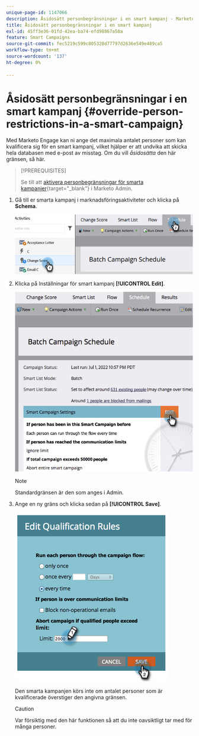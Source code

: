 ```yaml
---
unique-page-id: 1147066
description: Åsidosätt personbegränsningar i en smart kampanj - Marketo Docs - produktdokumentation
title: Åsidosätt personbegränsningar i en smart kampanj
exl-id: 45ff3e36-01fd-42ea-ba74-efd98867a58a
feature: Smart Campaigns
source-git-commit: fec5219c599c805328d77797d2636e549e489ca5
workflow-type: tm+mt
source-wordcount: '137'
ht-degree: 0%

---
```


# Åsidosätt personbegränsningar i en smart kampanj {#override-person-restrictions-in-a-smart-campaign}

Med Marketo Engage kan ni ange det maximala antalet personer som kan kvalificera sig för en smart kampanj, vilket hjälper er att undvika att skicka hela databasen med e-post av misstag. Om du vill _åsidosätta_ den här gränsen, så här.

>[!PREREQUISITES]
>
>Se till att [aktivera personbegränsningar för smarta kampanjer](/help/marketo/product-docs/administration/email-setup/enable-person-restrictions-for-smart-campaigns.md){target="_blank"} i Marketo Admin.

1. Gå till er smarta kampanj i marknadsföringsaktiviteter och klicka på **Schema**.

   ![](assets/override-person-restrictions-in-a-smart-campaign-1.png)

1. Klicka på Inställningar för smart kampanj **[!UICONTROL Edit]**.

   ![](assets/override-person-restrictions-in-a-smart-campaign-2.png)

   >[!NOTE]
   >
   >Standardgränsen är den som anges i Admin.

1. Ange en ny gräns och klicka sedan på **[!UICONTROL Save]**.

   ![](assets/override-person-restrictions-in-a-smart-campaign-3.png)

   Den smarta kampanjen körs inte om antalet personer som är kvalificerade överstiger den angivna gränsen.

   >[!CAUTION]
   >
   >Var försiktig med den här funktionen så att du inte oavsiktligt tar med för många personer.

